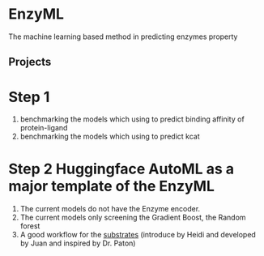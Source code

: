 # EnzyML
The machine learning based method in predicting enzymes property

## Projects
# Step 1
1. benchmarking the models which using to predict binding affinity of protein-ligand
2. benchmarking the models which using to predict kcat

# Step 2  Huggingface AutoML as a major template of the EnzyML
1.  The current models do not have the Enzyme encoder.
2. The current models only screening the Gradient Boost, the Random forest 
3. A good workflow for the [substrates](https://robert.readthedocs.io/en/latest/Examples/full_workflow/full_workflow.html) (introduce by Heidi and developed by Juan and inspired by Dr. Paton)
